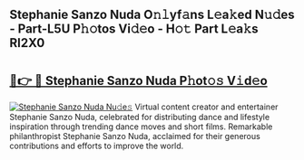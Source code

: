 ## Stephanie Sanzo Nuda O𝚗𝚕yf𝚊ns L𝚎a𝚔ed N𝚞𝚍es - Part-L5U P𝚑𝚘tos Vi𝚍𝚎o - H𝚘𝚝 Part L𝚎a𝚔s RI2X0

# <h2><a href="http://kf22f1u.oniu.top/?m=Stephanie+Sanzo+Nuda">🔗👉 🔴 Stephanie Sanzo Nuda P𝚑ot𝚘𝚜 V𝚒d𝚎o</a></h2>

[![Stephanie Sanzo Nuda Nu𝚍e𝚜](https://i.imgur.com/0qMVB7G.gif)](http://kf22f1u.oniu.top/?m=Stephanie+Sanzo+Nuda)
Virtual content creator and entertainer Stephanie Sanzo Nuda, celebrated for distributing dance and lifestyle inspiration through trending dance moves and short films. Remarkable philanthropist Stephanie Sanzo Nuda, acclaimed for their generous contributions and efforts to improve the world.  
